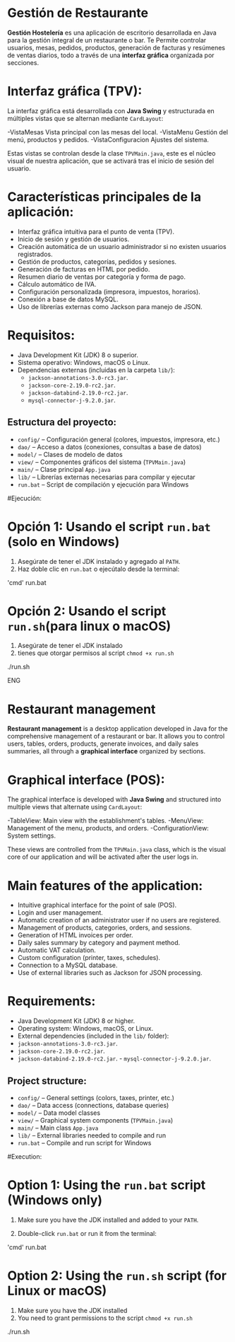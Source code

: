 # Gestión de Restaurante

**Gestión Hostelería** es una aplicación de escritorio desarrollada en Java para la gestión integral de un restaurante o bar. Te Permite controlar usuarios, mesas, pedidos, productos, generación de facturas y resúmenes de ventas diarios, todo a través de una **interfaz gráfica** organizada por secciones.


# Interfaz gráfica (TPV):

La interfaz gráfica está desarrollada con **Java Swing** y estructurada en múltiples vistas que se alternan mediante `CardLayout`:

-VistaMesas  Vista principal con las mesas del local.
-VistaMenu  Gestión del menú, productos y pedidos.
-VistaConfiguracion  Ajustes del sistema.

Estas vistas se controlan desde la clase `TPVMain.java`, este es el núcleo visual de nuestra aplicación, que se activará tras el inicio de sesión del usuario.


# Características principales de la aplicación:

- Interfaz gráfica intuitiva para el punto de venta (TPV).
- Inicio de sesión y gestión de usuarios.
- Creación automática de un usuario administrador si no existen usuarios registrados.
- Gestión de productos, categorías, pedidos y sesiones.
- Generación de facturas en HTML por pedido.
- Resumen diario de ventas por categoría y forma de pago.
- Cálculo automático de IVA.
- Configuración personalizada (impresora, impuestos, horarios).
- Conexión a base de datos MySQL.
- Uso de librerías externas como Jackson para manejo de JSON.


# Requisitos:

- Java Development Kit (JDK) 8 o superior.
- Sistema operativo: Windows, macOS o Linux.
- Dependencias externas (incluidas en la carpeta `lib/`):
  - `jackson-annotations-3.0-rc3.jar`.
  - `jackson-core-2.19.0-rc2.jar`.
  - `jackson-databind-2.19.0-rc2.jar`.
  - `mysql-connector-j-9.2.0.jar`.


## Estructura del proyecto:

- `config/` – Configuración general (colores, impuestos, impresora, etc.)
- `dao/` – Acceso a datos (conexiones, consultas a base de datos)
- `model/` – Clases de modelo de datos
- `view/` – Componentes gráficos del sistema (`TPVMain.java`)
- `main/` – Clase principal `App.java`
- `lib/` – Librerías externas necesarias para compilar y ejecutar
- `run.bat` – Script de compilación y ejecución para Windows


#Ejecución:

# Opción 1: Usando el script `run.bat` (solo en Windows)

1. Asegúrate de tener el JDK instalado y agregado al `PATH`.
2. Haz doble clic en `run.bat` o ejecútalo desde la terminal:

'cmd'
run.bat
# Opción 2: Usando el script `run.sh`(para linux o macOS)
1.  Asegúrate de tener el JDK instalado 
2. tienes que otorgar permisos al script `chmod +x run.sh`

./run.sh

ENG

# Restaurant management

**Restaurant management** is a desktop application developed in Java for the comprehensive management of a restaurant or bar. It allows you to control users, tables, orders, products, generate invoices, and daily sales summaries, all through a **graphical interface** organized by sections.

# Graphical interface (POS):

The graphical interface is developed with **Java Swing** and structured into multiple views that alternate using `CardLayout`:

-TableView: Main view with the establishment's tables.
-MenuView: Management of the menu, products, and orders.
-ConfigurationView: System settings.

These views are controlled from the `TPVMain.java` class, which is the visual core of our application and will be activated after the user logs in.

# Main features of the application:

- Intuitive graphical interface for the point of sale (POS).
- Login and user management.
- Automatic creation of an administrator user if no users are registered.
- Management of products, categories, orders, and sessions.
- Generation of HTML invoices per order.
- Daily sales summary by category and payment method.
- Automatic VAT calculation.
- Custom configuration (printer, taxes, schedules).
- Connection to a MySQL database.
- Use of external libraries such as Jackson for JSON processing.

# Requirements:

- Java Development Kit (JDK) 8 or higher.
- Operating system: Windows, macOS, or Linux.
- External dependencies (included in the `lib/` folder):
- `jackson-annotations-3.0-rc3.jar`.
- `jackson-core-2.19.0-rc2.jar`.
- `jackson-databind-2.19.0-rc2.jar`. - `mysql-connector-j-9.2.0.jar`.

## Project structure:

- `config/` – General settings (colors, taxes, printer, etc.)
- `dao/` – Data access (connections, database queries)
- `model/` – Data model classes
- `view/` – Graphical system components (`TPVMain.java`)
- `main/` – Main class `App.java`
- `lib/` – External libraries needed to compile and run
- `run.bat` – Compile and run script for Windows

#Execution:

# Option 1: Using the `run.bat` script (Windows only)

1. Make sure you have the JDK installed and added to your `PATH`.

2. Double-click `run.bat` or run it from the terminal:

'cmd'
run.bat
# Option 2: Using the `run.sh` script (for Linux or macOS)
1. Make sure you have the JDK installed
2. You need to grant permissions to the script `chmod +x run.sh`

./run.sh

